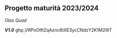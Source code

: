 **Progetto maturità 2023/2024**
-------------------------------------------
*Olas Quad*

***V1.0***
ghp_VRPoOtftZqAznc6tXE3ycCNdzY2K1M2I6T
